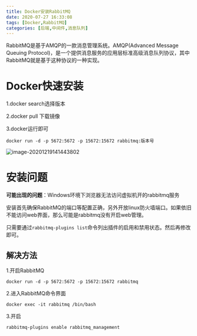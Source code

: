 ```yaml
---
title: Docker安装RabbitMQ
date: 2020-07-27 16:33:08
tags: [Docker,RabbitMQ]
categories: [后端,中间件,消息队列]
---
```

 RabbitMQ是基于AMQP的一款消息管理系统。AMQP(Advanced Message Queuing Protocol)，是一个提供消息服务的应用层标准高级消息队列协议，其中RabbitMQ就是基于这种协议的一种实现。

<!--more-->

# Docker快速安装

1.docker search选择版本

2.docker pull 下载镜像

3.docker运行即可

```
docker run -d -p 5672:5672 -p 15672:15672 rabbitmq:版本号
```



![image-20201219141443802](/images/2020072701.png)

# 安装问题

**可能出现的问题**：Windows环境下浏览器无法访问虚拟机开的rabbitmq服务

安装首先确保RabbitMQ的端口等配置正确，另外开放linux防火墙端口。如果依旧不能访问web界面，那么可能是rabbitmq没有开启web管理。

只需要通过`rabbitmq-plugins list`命令列出插件的启用和禁用状态。然后再修改即可。

## 解决方法

1.开启RabbitMQ  　　

```
docker run -d -p 5672:5672 -p 15672:15672 rabbitmq
```

2.进入RabbitMQ命令界面　　

```
docker exec -it rabbitmq /bin/bash
```

3.开启　

```
rabbitmq-plugins enable rabbitmq_management
```

